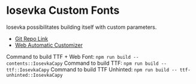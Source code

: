 # Iosevka Custom Fonts
Iosevka possibilitates building itself with custom parameters.

- [Git Repo Link](https://github.com/be5invis/Iosevka/blob/main/doc/custom-build.md)
- [Web Automatic Customizer](https://typeof.net/Iosevka/customizer)

Command to build TTF + Web Font:
`npm run build -- contents::IosevkaCapy`
Command to build TTF:
`npm run build -- ttf::IosevkaCapy`
Command to build TTF Unhinted:
`npm run build -- ttf-unhinted::IosevkaCapy`
